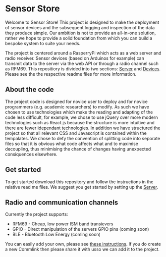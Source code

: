 # Sensor Store
Welcome to Sensor Store! This project is designed to make the deployment of sensor devices and the subsequent logging and inspection of the data they produce simple. Our ambition is not to provide an all-in-one solution, rather we hope to provide a solid foundation from which you can build a bespoke system to suite your needs. 

The project is centered around a RasperryPi which acts as a web server and radio receiver. Sensor devices (based on Arduinos for example) can transmit data to the server via the web API or through a radio channel such as RFM69. This repositiory is divided into two sections: [Server](server/) and [Devices](device/). Please see the the respective readme files for more information.

## About the code
The project code is designed for novice user to deploy and for novice programmers (e.g. academic researchers) to modify. As such we have chosen to use technologies which make the reading and adapting of the code less difficult, for example, we chose to use jQuery over more modern technologies such as React.js because the structure is more intuitive and there are fewer idependant technologies. In addition we have structured the project so that all relevant CSS and Javascript is contained within the tempalates. We chose to defy the convention of splitting code into seporate files so that it is obvious what code affects what and to maximise decoupling, thus minimising the chance of changes having unexpected consiquences elsewhere.

## Get started
To get started download this repository and follow the instructions in the relative read me files. We suggest you get started by setting up the [Server](server/).

## Radio and communication channels
Currently the project supports:

- RFM69 - Cheap, low power ISM band transievers
- GPIO - Direct manipulation of the servers GPIO pins (coming soon)
- BLE - Bluetooth Low Energy (coming soon)

You can easily add your own, please see [these instructions](server/commlink/). If you do create a new Commlink then please share it with usso we can add it to the project.
